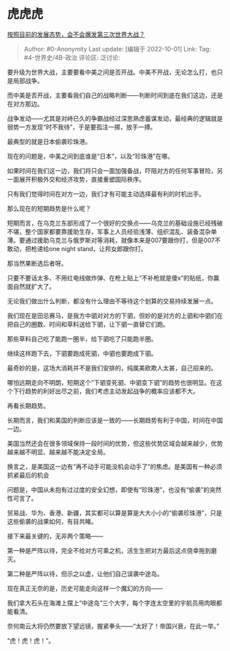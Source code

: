 # 虎虎虎
[按照目前的发展态势，会不会爆发第三次世界大战？](https://www.zhihu.com/question/519000623/answer/2697274771)

> Author: #0-Anonymity
> Last update: [编辑于 2022-10-01]
> Link:
> Tag: #4-世界史/4B-政治
> 评论区:
> 泛讨论:

要升级为世界大战，主要要看中美之间是否开战。中美不开战，无论怎么打，也只是局部战争。

而中美是否开战，主要看我们自己的战略判断——判断时间到底在我们这边，还是在对方那边。

战争发动——尤其是对峙已久的争霸战经过深思熟虑蓄谋发动，最经典的逻辑就是弱势一方发现“时不我待”，于是要孤注一掷，放手一搏。

最典型的就是日本偷袭珍珠港。

现在的问题是，中美之间到底谁是“日本”，以及“珍珠港”在哪。

如果时间在我们这一边，我们将只会一面加强备战，吓阻对方的任何军事冒险，另一面展开积极外交和经济攻势，直接重塑国际秩序。

只有我们觉得时间在对方一边，我们才有可能主动选择最有利的时机出手。

那么现在的短期趋势是什么呢？

短期而言，在乌克兰东部形成了一个很好的交换点——乌克兰的基础设施已经残破不堪，整个国家都要靠援助生存，军事上人员经验浅薄、组织混乱、装备混杂单薄。要通过援助乌克兰与俄罗斯对等消耗，就像本来是007要跟你打，但是007不敢动，把枪递给one night stand，让邦女郎跟你打。

那当然果断选后者呀。

只要不要话太多、不用红电线做炸弹、在枪上贴上“不补枪就是傻x”的贴纸，你赢面自然就扩大了。

无论我们做出什么判断，都没有什么理由不等待这个划算的交易持续发展一点。

我们现在是田忌赛马，是我方中驷对对方的下驷，但妙的是对方的上驷和中驷们在把自己的圈数、时间和草料送给下驷，让下驷一直替它们跑。

那些草料自己吃了能跑一圈半，给下驷吃了只能跑半圈。

继续这样跑下去，下驷要跑成死驷，中驷也要跑成下驷。

最奇妙的是，这场大消耗并不是我们安排的，纯属美欧欺人太甚，自己招来的。

哪怕远期走向不明朗，短期这个“下驷变死驷、中驷变下驷”的趋势也很明显。在这个下行趋势的利好出尽之前，我们考虑主动发起战争的概率应该都不大。

再看长期趋势。

长期而言，我们和美国的判断应该是一致的——长期趋势有利于中国，时间在中国一边。

美国当然还会在很多领域保持一段时间的优势，但这些优势区域会越来越少，优势越来越不明显、越来越不能决定全局。

换言之，是美国这一边有“再不动手可能没机会动手了”的焦虑。是美国有一种必须抓紧最后的机会

问题是，中国从未抱有过过度的安全幻想，即使有“珍珠港”，也没有“偷袭”的突然性可言了。

贸易战、华为、香港、新疆，其实都可以算是算是大大小小的“偷袭珍珠港”，只是这些偷袭的战果如何，有目共睹。

接下来最关键的，无非两个策略——

第一种是严阵以待，完全不给对方可乘之机，活生生把对方最后这点侥幸拖到磨灭。

第二种是严阵以待，但示之以虚，让他们自己误袭中途岛。

现在真正无奈的是，历史可能走向这样一个魔幻的方向——

我们拿大石头在海滩上摆上“中途岛”三个大字，每个字连太空里的宇航员用肉眼都能看清。

奈何南云大将仍然要放下望远镜，握紧拳头——“太好了！帝国兴衰，在此一举。”

“虎！虎！虎！”。
